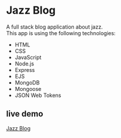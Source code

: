# Jazz Blog

A full stack blog application about jazz.  
This app is using the following technologies:

- HTML
- CSS
- JavaScript
- Node.js
- Express
- EJS
- MongoDB
- Mongoose
- JSON Web Tokens

## live demo

[Jazz Blog](https://https://jazzblog.herokuapp.com)
